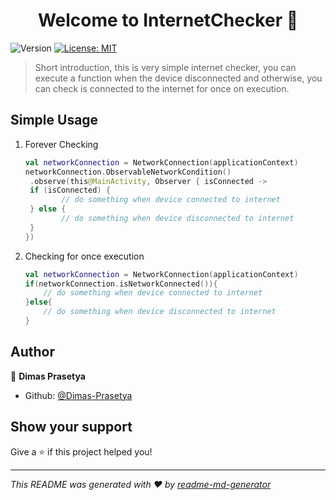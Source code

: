 <h1 align="center">Welcome to InternetChecker 👋</h1>
<p>
  <img alt="Version" src="https://img.shields.io/badge/version-1.0.0-blue.svg?cacheSeconds=2592000" />
  <a href="#" target="_blank">
    <img alt="License: MIT" src="https://img.shields.io/badge/License-MIT-yellow.svg" />
  </a>
</p>

> Short introduction, this is very simple internet checker, you can execute a function when the device disconnected and otherwise, you can check is connected to the internet for once on execution.

## Simple Usage

1. Forever Checking

   ```kotlin
   val networkConnection = NetworkConnection(applicationContext)
   networkConnection.ObservableNetworkCondition()
   	.observe(this@MainActivity, Observer { isConnected ->
   	if (isConnected) {
           // do something when device connected to internet
   	} else {
           // do something when device disconnected to internet
   	}
   })
   ```

2. Checking for once execution

   ```kotlin
   val networkConnection = NetworkConnection(applicationContext)
   if(networkConnection.isNetworkConnected()){
       // do something when device connected to internet
   }else{
       // do something when device disconnected to internet
   }
   ```

## Author

👤 **Dimas Prasetya**

* Github: [@Dimas-Prasetya](https://github.com/Dimas-Prasetya)

## Show your support

Give a ⭐️ if this project helped you!

***
_This README was generated with ❤️ by [readme-md-generator](https://github.com/kefranabg/readme-md-generator)_

